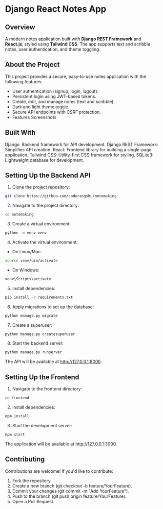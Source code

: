 # Django React Notes App

## Overview
A modern notes application built with **Django REST Framework** and **React.js**, styled using **Tailwind CSS**.
The app supports text and scribble notes, user authentication, and theme toggling.


## About the Project
This project provides a secure, easy-to-use notes application with the following features:

- User authentication (signup, login, logout).
- Persistent login using JWT-based tokens.
- Create, edit, and manage notes (text and scribble).
- Dark and light theme toggle.
- Secure API endpoints with CSRF protection.
- Features Screenshots


## Built With
Django: Backend framework for API development.
Django REST Framework: Simplifies API creation.
React: Frontend library for building a single-page application.
Tailwind CSS: Utility-first CSS framework for styling.
SQLite3: Lightweight database for development.


## Setting Up the Backend API
1. Clone the project repository:
```bash
git clone https://github.com/coderangshu/notemaking
```

2. Navigate to the project directory:
```bash
cd notemaking
```

3. Create a virtual environment:
```bash
python -m venv venv
```

4. Activate the virtual environment:
- On Linux/Mac:
```bash
source venv/bin/activate
```
- On Windows:
```bash
venv\Scripts\activate
```

5. Install dependencies:
```bash
pip install -r requirements.txt
```

6. Apply migrations to set up the database:
```bash
python manage.py migrate
```

7. Create a superuser:
```bash
python manage.py createsuperuser
```

8. Start the backend server:
```bash
python manage.py runserver
```
The API will be available at http://127.0.0.1:8000.


## Setting Up the Frontend
1. Navigate to the frontend directory:
```bash
cd frontend
```

2. Install dependencies:
```bash
npm install
```

3. Start the development server:
```bash
npm start
```
The application will be available at http://127.0.0.1:3000.


## Contributing
Contributions are welcome! If you'd like to contribute:
1. Fork the repository.
2. Create a new branch (git checkout -b feature/YourFeature).
3. Commit your changes (git commit -m "Add YourFeature").
4. Push to the branch (git push origin feature/YourFeature).
5. Open a Pull Request.
